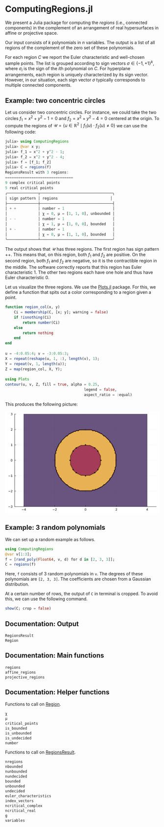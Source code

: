 # ComputingRegions.jl

We present a Julia package 
for computing the *regions* (i.e., connected components) in the complement of an arrangement of real
hypersurfaces in affine or projective space.

Our input consists of
$k$ polynomials in $n$ variables.
The output is a list of all regions of the complement of the zero set of these polynomials.

For each region $C$ we report the Euler characteristic and well-chosen
sample points.
The list is grouped according to sign vectors $\sigma \in  \{-1,+1 \}^k$,
where $\sigma_i$ is the sign of the $i$th polynomial on $C$.
For hyperplane arrangements, each region is
uniquely characterized by its sign vector. However, in our situation, each sign vector $\sigma$ typically
corresponds to multiple connected components.

## Example: two concentric circles

Let us consider two concentric circles. For instance, we could take the two circles $f_1 = x^2 + y^2 - 1=0$ and $f_2=x^2 + y^2 - 4=0$ centered at the origin. To compute the regions of $\mathcal{U}  =   \{ u \in \mathbb{R}^2  \mid   f_1(u) \cdot f_2(u)  \not=  0 \}$ we can use the following code:    

```julia
julia> using ComputingRegions
julia> @var x y;
julia> f_1 = x^2 + y^2 - 1;
julia> f_2 = x^2 + y^2 - 4;
julia> f = [f_1; f_2]
julia> C = regions(f)
RegionsResult with 3 regions:
===============================
9 complex critical points
5 real critical points
╭──────────────┬─────────────────────────────────╮
│ sign pattern │ regions                        │
├──────────────┼─────────────────────────────────┤
│ + +          │ number = 1                      │
│              │ χ = 0, μ = [1, 1, 0], unbounded │
│ - -          │ number = 1                      │
│              │ χ = 1, μ = [1, 0, 0], bounded   │
│ + -          │ number = 1                      │
│              │ χ = 0, μ = [1, 1, 0], bounded   │
╰──────────────┴─────────────────────────────────╯
```

The output shows that $\mathcal U$ has three regions. The first region has sign pattern $++$. This means that, on this region, both $f_1$ and $f_2$ are positive. On the second region, both $f_1$ and $f_2$ are negative, so it is the contractible region in the middle. The software correctly reports that this region has Euler characteristic 1. The other two regions each have one hole and thus have Euler characteristic 0. 

Let us visualize the three regions. We use the [Plots.jl](https://docs.juliaplots.org/) package. For this, we define a function that spits out a color corresponding to a region given a point. 

```julia
function region_col(x, y)
    Ci = membership(C, [x; y]; warning = false)
    if !isnothing(Ci)
        return number(Ci)
    else
        return nothing
    end
end 

u = -4:0.05:4; v = -3:0.05:3;
X = repeat(reshape(u, 1, :), length(v), 1);
Y = repeat(v, 1, length(u));
Z = map(region_col, X, Y);

using Plots
contour(u, v, Z, fill = true, alpha = 0.25, 
                                    legend = false, 
                                    aspect_ratio = :equal)
```

This produces the following picture:

![circles](circles.png)

## Example: 3 random polynomials

We can set up a random example as follows.
```julia
using ComputingRegions
@var v[1:3];
f = [rand_poly(Float64, v, d) for d in [2, 3, 3]];
C = regions(f)
```

Here, `f` consists of 3 random polynomials in `v`. The degrees of these polynomials are `[2, 3, 3]`. The coefficients are chosen from a Gaussian distribution. 

At a certain number of rows, the output of `C` in terminal is cropped. To avoid this, we can use the following command.
```julia
show(C; crop = false)
```


## Documentation: Output

```@docs
RegionsResult
Region
```

## Documentation: Main functions

```@docs
regions
affine_regions
projective_regions
```


## Documentation: Helper functions

Functions to call on [Region](@ref).
```@docs
χ
μ
critical_points
is_bounded
is_unbounded
is_undecided
number
```

Functions to call on [RegionsResult](@ref).
```@docs
nregions
nbounded
nunbounded
nundecided
bounded
unbounded
undecided
euler_characteristics
index_vectors
ncritical_complex
ncritical_real
g
variables
```
